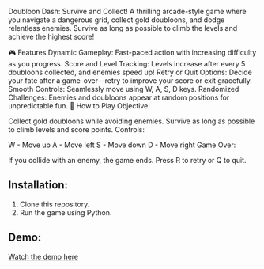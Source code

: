 Doubloon Dash: Survive and Collect!
A thrilling arcade-style game where you navigate a dangerous grid, collect gold doubloons, and dodge relentless enemies. Survive as long as possible to climb the levels and achieve the highest score!

🎮 Features
Dynamic Gameplay: Fast-paced action with increasing difficulty as you progress.
Score and Level Tracking: Levels increase after every 5 doubloons collected, and enemies speed up!
Retry or Quit Options: Decide your fate after a game-over—retry to improve your score or exit gracefully.
Smooth Controls: Seamlessly move using W, A, S, D keys.
Randomized Challenges: Enemies and doubloons appear at random positions for unpredictable fun.
🚀 How to Play
Objective:

Collect gold doubloons while avoiding enemies.
Survive as long as possible to climb levels and score points.
Controls:

W - Move up
A - Move left
S - Move down
D - Move right
Game Over:

If you collide with an enemy, the game ends.
Press R to retry or Q to quit.

## Installation:
1. Clone this repository.
2. Run the game using Python.

## Demo:
[Watch the demo here](https://youtu.be/aX08RHDTaYM)
